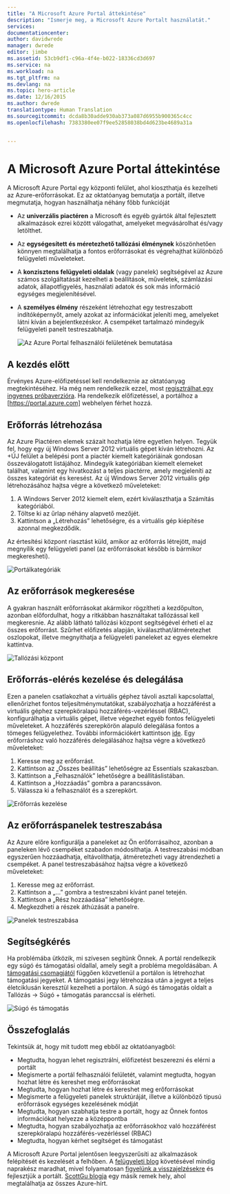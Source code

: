 ```yaml
---
title: "A Microsoft Azure Portal áttekintése"
description: "Ismerje meg, a Microsoft Azure Portalt használatát."
services: 
documentationcenter: 
author: davidwrede
manager: dwrede
editor: jimbe
ms.assetid: 53cb9df1-c96a-4f4e-b022-18336cd3d697
ms.service: na
ms.workload: na
ms.tgt_pltfrm: na
ms.devlang: na
ms.topic: hero-article
ms.date: 12/16/2015
ms.author: dwrede
translationtype: Human Translation
ms.sourcegitcommit: dcda8b30adde930ab373a087d6955b900365c4cc
ms.openlocfilehash: 7383380ee07f9ee52858038bd4d623be4689a31a


---
```

# <a name="microsoft-azure-portal-overview"></a>A Microsoft Azure Portal áttekintése
A Microsoft Azure Portal egy központi felület, ahol kioszthatja és kezelheti az Azure-erőforrásokat.  Ez az oktatóanyag bemutatja a portált, illetve megmutatja, hogyan használhatja néhány főbb funkcióját

* Az **univerzális piactéren** a Microsoft és egyéb gyártók által fejlesztett alkalmazások ezrei között válogathat, amelyeket megvásárolhat és/vagy letölthet.
* Az **egységesített és méretezhető tallózási élménynek** köszönhetően könnyen megtalálhatja a fontos erőforrásokat és végrehajthat különböző felügyeleti műveleteket.
* A **konzisztens felügyeleti oldalak** (vagy panelek) segítségével az Azure számos szolgáltatását kezelheti a beállítások, műveletek, számlázási adatok, állapotfigyelés, használati adatok és sok más információ egységes megjelenítésével.
* A **személyes élmény** részeként létrehozhat egy testreszabott indítóképernyőt, amely azokat az információkat jeleníti meg, amelyeket látni kíván a bejelentkezéskor.  A csempéket tartalmazó mindegyik felügyeleti panelt testreszabhatja.
  
  ![Az Azure Portal felhasználói felületének bemutatása][UIOrientation]

## <a name="before-you-get-started"></a>A kezdés előtt
Érvényes Azure-előfizetéssel kell rendelkeznie az oktatóanyag megtekintéséhez.  Ha még nem rendelkezik ezzel, most [regisztrálhat egy ingyenes próbaverzióra](https://azure.microsoft.com/pricing/free-trial/).  Ha rendelkezik előfizetéssel, a portálhoz a [https://portal.azure.com] webhelyen férhet hozzá.

## <a name="how-to-create-a-resource"></a>Erőforrás létrehozása
Az Azure Piactéren elemek százait hozhatja létre egyetlen helyen.  Tegyük fel, hogy egy új Windows Server 2012 virtuális gépet kíván létrehozni.  Az +ÚJ felület a belépési pont a piactér kiemelt kategóriáinak gondosan összeválogatott listájához.  Mindegyik kategóriában kiemelt elemeket találhat, valamint egy hivatkozást a teljes piactérre, amely megjeleníti az összes kategóriát és keresést. Az új Windows Server 2012 virtuális gép létrehozásához hajtsa végre a következő műveleteket:  

1. A Windows Server 2012 kiemelt elem, ezért kiválaszthatja a Számítás kategóriából.  
2. Töltse ki az űrlap néhány alapvető mezőjét.
3. Kattintson a „Létrehozás” lehetőségre, és a virtuális gép kiépítése azonnal megkezdődik.

Az értesítési központ riasztást küld, amikor az erőforrás létrejött, majd megnyílik egy felügyeleti panel (az erőforrásokat később is bármikor megkeresheti).

![Portálkategóriák][PortalCategories]

## <a name="how-to-find-your-resources"></a>Az erőforrások megkeresése
A gyakran használt erőforrásokat akármikor rögzítheti a kezdőpulton, azonban előfordulhat, hogy a ritkábban használtakat tallózással kell megkeresnie.  Az alább látható tallózási központ segítségével érheti el az összes erőforrást.  Szűrhet előfizetés alapján, kiválaszthat/átméretezhet oszlopokat, illetve megnyithatja a felügyeleti paneleket az egyes elemekre kattintva.

![Tallózási központ][BrowseHub]

## <a name="how-to-manage-and-delegate-access-to-a-resource"></a>Erőforrás-elérés kezelése és delegálása
Ezen a panelen csatlakozhat a virtuális géphez távoli asztali kapcsolattal, ellenőrizhet fontos teljesítménymutatókat, szabályozhatja a hozzáférést a virtuális géphez szerepköralapú hozzáférés-vezérléssel (RBAC), konfigurálhatja a virtuális gépet, illetve végezhet egyéb fontos felügyeleti műveleteket.  A hozzáférés szerepkörön alapuló delegálása fontos a tömeges felügyelethez.  További információkért kattintson [ide](active-directory/role-based-access-control-configure.md). Egy erőforráshoz való hozzáférés delegálásához hajtsa végre a következő műveleteket:

1. Keresse meg az erőforrást.
2. Kattintson az „Összes beállítás” lehetőségre az Essentials szakaszban.
3. Kattintson a „Felhasználók” lehetőségre a beállításlistában.
4. Kattintson a „Hozzáadás” gombra a parancssávon.
5. Válassza ki a felhasználót és a szerepkört.

![Erőforrás kezelése][ManageResource]

## <a name="how-to-customize-a-resource-blade"></a>Az erőforráspanelek testreszabása
Az Azure előre konfigurálja a paneleket az Ön erőforrásaihoz, azonban a paneleken lévő csempéket szabadon módosíthatja.  A testreszabási módban egyszerűen hozzáadhatja, eltávolíthatja, átméretezheti vagy átrendezheti a csempéket. A panel testreszabásához hajtsa végre a következő műveleteket:

1. Keresse meg az erőforrást.
2. Kattintson a „…” gombra a testreszabni kívánt panel tetején.
3. Kattintson a „Rész hozzáadása” lehetőségre.
4. Megkezdheti a részek áthúzását a panelre.  

![Panelek testreszabása][CustomizeBlades]

## <a name="how-to-get-help"></a>Segítségkérés
Ha problémába ütközik, mi szívesen segítünk Önnek.  A portál rendelkezik egy súgó és támogatási oldallal, amely segít a probléma megoldásában.  A [támogatási csomagjától](https://azure.microsoft.com/support/plans/) függően közvetlenül a portálon is létrehozhat támogatási jegyeket.  A támogatási jegy létrehozása után a jegyet a teljes életciklusán keresztül kezelheti a portálon. A súgó és támogatás oldalt a Tallózás -> Súgó + támogatás paranccsal is elérheti.  

![Súgó és támogatás][HelpSupport]

## <a name="summary"></a>Összefoglalás
Tekintsük át, hogy mit tudott meg ebből az oktatóanyagból:

* Megtudta, hogyan lehet regisztrálni, előfizetést beszerezni és elérni a portált
* Megismerte a portál felhasználói felületét, valamint megtudta, hogyan hozhat létre és kereshet meg erőforrásokat
* Megtudta, hogyan hozhat létre és kereshet meg erőforrásokat
* Megismerte a felügyeleti panelek struktúráját, illetve a különböző típusú erőforrások egységes kezelésének módját
* Megtudta, hogyan szabhatja testre a portált, hogy az Önnek fontos információkat helyezze a középpontba
* Megtudta, hogyan szabályozhatja az erőforrásokhoz való hozzáférést szerepköralapú hozzáférés-vezérléssel (RBAC)
* Megtudta, hogyan kérhet segítséget és támogatást

A Microsoft Azure Portal jelentősen leegyszerűsíti az alkalmazások felépítését és kezelését a felhőben.  A [felügyeleti blog](https://azure.microsoft.com/blog/topics/management/) követésével mindig naprakész maradhat, mivel folyamatosan [figyelünk a visszajelzésekre](https://feedback.azure.com/forums/223579-azure-preview-portal/) és fejlesztjük a portált.  [ScottGu blogja](http://weblogs.asp.net/scottgu) egy másik remek hely, ahol megtalálhatja az összes Azure-hírt.

[UIOrientation]: ./media/azure-portal-how-to-use/azure_portal_1.png
[PortalCategories]: ./media/azure-portal-how-to-use/azure_portal_2.png
[BrowseHub]: ./media/azure-portal-how-to-use/azure_portal_3.png
[ManageResource]: ./media/azure-portal-how-to-use/azure_portal_4.png
[CustomizeBlades]: ./media/azure-portal-how-to-use/azure_portal_5.png
[HelpSupport]: ./media/azure-portal-how-to-use/azure_portal_6.png



<!--HONumber=Dec16_HO1-->


